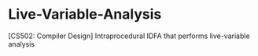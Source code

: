 # Live-Variable-Analysis
[CS502: Compiler Design] Intraprocedural IDFA that performs live-variable analysis
